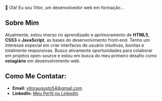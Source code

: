 👋 Olá! Eu sou Vitor, um desenvolvedor web em formação...
## Sobre Mim

  Atualmente, estou imerso no aprendizado e aprimoramento de **HTML5**, **CSS3** e **JavaScript**, as bases do desenvolvimento front-end.
  Tenho um interesse especial em criar interfaces de usuário intuitivas, bonitas e totalmente responsivas.
  Busco ativamente oportunidades para colaborar em projetos open-source e estou em busca do meu primeiro desafio como **estagiário** em desenvolvimento web.
 ## Como Me Contatar:
   * **Email:** [vitoraugusto54@gmail.com](mailto:vitoraugusto54@gmail.com)
   * **LinkedIn:** [Meu Perfil no LinkedIn](www.linkedin.com/in/vitor-augusto-reis-dos-santos-20ab1025a)
<!---
Vitor-01/Vitor-01 is a ✨ special ✨ repository because its `README.md` (this file) appears on your GitHub profile.
You can click the Preview link to take a look at your changes.
--->
